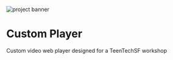 ![project banner](https://project-banner.phamn23.repl.co/?title=Custom%20Player&description=TeenTechSF%20Workshop%20Example&stack=html,css,js)

# Custom Player
Custom video web player designed for a TeenTechSF workshop